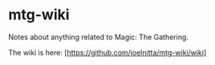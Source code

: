 # mtg-wiki

Notes about anything related to Magic: The Gathering.

The wiki is here: [https://github.com/joelnitta/mtg-wiki/wiki]